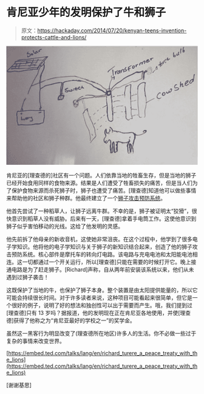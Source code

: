 # 肯尼亚少年的发明保护了牛和狮子

> 原文：<https://hackaday.com/2014/07/20/kenyan-teens-invention-protects-cattle-and-lions/>

![Lion Scarecrow](img/f0a2f7881c35c66dade1095eb7d89eb8.png)

肯尼亚的[理查德的]社区有一个问题。人们依靠当地的牲畜生存，但是当地的狮子已经开始食用同样的食物来源。结果是人们遭受了牲畜损失的痛苦，但是当人们为了保护食物来源而杀死狮子时，狮子也遭受了痛苦。[理查德]知道他可以做些事情来帮助他的社区和狮子种群。他最终建立了一个[狮子攻击预防系统](http://www.ted.com/talks/richard_turere_a_peace_treaty_with_the_lions "lion attack prevention system")。

他首先尝试了一种稻草人，让狮子远离牛群。不幸的是，狮子被证明太“狡猾”，很快意识到稻草人没有威胁。后来有一天，[理查德]拿着手电筒工作。这使他意识到狮子似乎害怕移动的光线。这给了他发明的灵感。

他先前拆了他母亲的新收音机，这使她非常沮丧。在这个过程中，他学到了很多电子学知识。他将他的电子学知识与关于狮子的新知识结合起来，创造了他的狮子攻击预防系统。核心部件是摩托车的转向灯电路。该电路与充电电池和太阳能电池相连。这一切都通过一个开关运行，所以[理查德]只能在需要的时候打开它。晚上接通电路是为了赶走狮子。[Richard]声称，自从两年前安装该系统以来，他们从未遇到过狮子袭击！

这既保护了当地的牛，也保护了狮子本身。整个装置是由太阳提供能量的，所以它可能会持续很长时间。对于许多读者来说，这种项目可能看起来很简单，但它是一个很好的例子，说明了好的想法和独创性可以出于需要而产生。哦，我们提到过[理查德]只有 13 岁吗？据报道，他的发明现在正在肯尼亚各地使用，并使[理查德]获得了他称之为“肯尼亚最好的学校之一”的奖学金。

虽然这一黑客行为明显改变了(理查德所在地区)许多人的生活。你不必做一些过于复杂的事情来改变世界。

[https://embed.ted.com/talks/lang/en/richard_turere_a_peace_treaty_with_the_lions](https://embed.ted.com/talks/lang/en/richard_turere_a_peace_treaty_with_the_lions)

[谢谢基思]